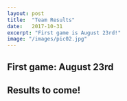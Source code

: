 ```yaml
---
layout: post
title:  "Team Results"
date:   2017-10-31
excerpt: "First game is August 23rd!"
image: "/images/pic02.jpg"
---
```


## First game: August 23rd

## Results to come!




<!--
### Auto-Generating Sitemap
The sitemap is auto generated! Just simply change the front matter of each site. It looks like so...
```
sitemap:
    priority: 0.7
    lastmod: 2017-11-02
    changefreq: weekly
```
### Formspring integration
The contact form below each page on the footer actually collects information! Just change your email address in the ```_config.yml``` file!
-->